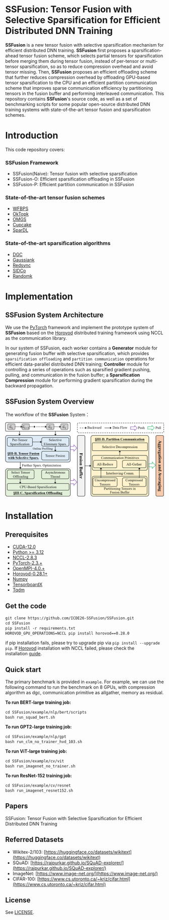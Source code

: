 # SSFusion: Tensor Fusion with Selective Sparsification for Efficient Distributed DNN Training

__SSFusion__ is a new tensor fusion with selective sparsification mechanism for efficient distributed DNN training. __SSFusion__ first proposes a sparsification-ahead tensor fusion scheme, which selects partial tensors for sparsification before merging them during tensor fusion, instead of per-tensor or multi-tensor sparsification, so as to reduce compression overhead and avoid tensor missing. Then, __SSFusion__ proposes an efficient offloading scheme that further reduces compression overhead by offloading GPU-based tensor sparsification to the CPU and an efficient partition communication scheme that improves sparse communication efficiency by partitioning tensors in the fusion buffer and performing interleaved communication.
This repository contains __SSFusion__'s source code, as well as a set of benchmarking scripts for some popular open-source distributed DNN training systems with state-of-the-art tensor fusion and sparsification schemes. 


# Introduction
This code repository covers:
### __SSFusion Framework__
- SSFusion(Naive): Tensor fusion with selective sparsification
- SSFusion-O: Efficient sparsification offloading in SSFusion
- SSFusion-P: Efficient partition communication in SSFusion


### __State-of-the-art tensor fusion schemes__

- [WFBPS](https://github.com/horovod/horovod)
- [OkTopk](https://dl.acm.org/doi/pdf/10.1145/3126908.3126912)
- [OMGS](https://github.com/HKBU-HPML/OMGS-SGD)
- [Cupcake](https://github.com/zhuangwang93/Cupcake)
- [SparDL](https://ieeexplore.ieee.org/document/10597962)


### __State-of-the-art sparsification algorithms__

- [DGC](https://arxiv.org/pdf/1712.01887.pdf)
- [Gaussiank](https://arxiv.org/pdf/1911.08772.pdf)
- [Redsync](https://www.sciencedirect.com/science/article/pii/S0743731518308657)
- [SIDCo](https://proceedings.mlsys.org/paper_files/paper/2021/file/fea47a8aa372e42f3c84327aec9506cf-Paper.pdf)
- [Randomk](https://dl.acm.org/doi/10.5555/3327345.3327357)


# Implementation



## **__SSFusion__** System Architecture
We use the [PyTorch](https://github.com/pytorch/pytorch) framework and implement the prototype system of __SSFusion__ based on the [Horovod](https://github.com/horovod/horovod) distributed training framework using NCCL as the communication library.
<!-- The overview of our system is as follows:  -->
<!-- ![Overview](Overview.png) -->
<!-- <center class ='img'>
<img src="Overview_.png" width="600px" />
</center> -->


In our system of SSFusion, each worker contains a __Generator__ module for generating fusion buffer with selective sparsification, which provides  `sparsification offloading` and `partition communication` operations for efficient data-parallel distributed DNN training; __Controller__ module for controlling a series of operations such as sparsified gradient pushing, pulling, and communication in the fusion buffer; a __Sparsification Compression__ module for performing gradient sparsification during the backward propagation.

## **__SSFusion__** System Overview
The workflow of the __SSFusion__ System：
<center class ='img'>
<img src="Overview_.png" width="700px" />
</center>

# Installation


## **Prerequisites**
- [CUDA-12.0](https://developer.nvidia.com/cuda-12-0-0-download-archive)
- [Python >= 3.12](https://www.python.org/downloads/release/python-312)
- [NCCL-2.8.3](https://github.com/NVIDIA/nccl)
- [PyTorch-2.3.+](https://github.com/pytorch/pytorch)
- [OpenMPI-4.0.+](https://www-lb.open-mpi.org/software/ompi/v4.0/)
- [Horovod-0.28.1+](https://github.com/horovod/horovod)
- [Numpy](https://github.com/numpy/numpy)
- [TensorboardX](https://github.com/lanpa/tensorboardX)
- [Tqdm](https://github.com/tqdm/tqdm)

## **Get the code**
```
git clone https://github.com/ICDE26-SSFusion/SSFusion.git
cd SSFusion
pip install -r requirements.txt
HOROVOD_GPU_OPERATIONS=NCCL pip install horovod==0.28.0
```

if pip installation fails, please try to upgrade pip via `pip install --upgrade pip`. If [Horovod](https://github.com/horovod/horovod) installation with NCCL failed, please check the installation [guide](https://horovod.readthedocs.io/en/stable/install_include.html).

## **Quick start**
The primary benchmark is provided in `example`. 
For example, we can use the following command to run the benchmark on 8 GPUs, with compression algorithm as dgc, communication primitive as allgather, memory as residual.
 
**To run BERT-large training job:**
```
cd SSFusion/example/nlp/bert/scripts
bash run_squad_bert.sh
```

**To run GPT2-large training job:**
```
cd SSFusion/example/nlp/gpt
bash run_clm_no_trainer_hvd_103.sh
```

**To run ViT-large training job:**
```
cd SSFusion/example/cv/vit
bash run_imagenet_no_trainer.sh
```

**To run ResNet-152 training job:**
```
cd SSFusion/example/cv/resnet
bash run_imagenet_resnet152.sh
```


## **Papers**

SSFusion: Tensor Fusion with Selective Sparsification for Efficient Distributed DNN Training

<!-- If you are using this repository for your paper, please cite our work
```
@inproceedings{ming2025SSFusion,
  title={SSFusion: Tensor Fusion with Selective Sparsification for Efficient Distributed DNN Training},
  author={Zhangqiang, Ming and Yuchong, Hu and Xinjue, Zheng and Wenxiang, Zhou and Dan, Feng},
  booktitle={Proceedings of the 34th ACM International Symposium on High-Performance Parallel and Distributed Computing},
  url={https://doi.org/10.1145/3731545.3731581}
  year={2025}
}
``` -->

## **Referred Datasets**

- Wikitex-2/103: [https://huggingface.co/datasets/wikitext](https://huggingface.co/datasets/wikitext)
- SQuAD: [https://rajpurkar.github.io/SQuAD-explorer/](https://rajpurkar.github.io/SQuAD-explorer/)
- ImageNet: [https://www.image-net.org/](https://www.image-net.org/)
- CIFAR-100: [https://www.cs.utoronto.ca/~kriz/cifar.html](https://www.cs.utoronto.ca/~kriz/cifar.html)

## **License**

See [LICENSE](https://github.com/ICDE26-SSFusion/SSFusion/blob/main/LICENSE.txt).
